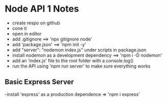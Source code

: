 # Node API 1 Notes

- create respo on github
- cone it
- open in editor
- add .gitignore ==> 'npx gitignore node'
- add 'package.json' ==> 'npm init -y'
- add "server": "nodemon index.js" under scripts in package.json
- install nodemon as a development dependency ==> 'npm i -D nodemon'
- add an 'index.js' file to the root folder with a console.log()
- run the API using 'npm run server' to make sure everything works


## Basic Express Server
-install 'express' as a production dependence => 'npm i express'